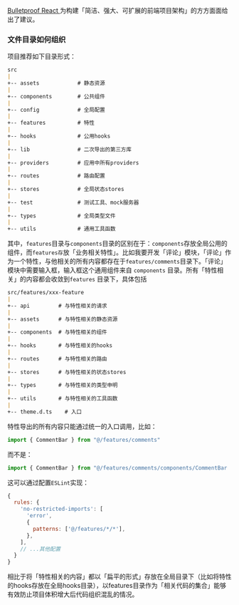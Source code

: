
[Bulletproof React ](https://github.com/alan2207/bulletproof-react) 为构建「简洁、强大、可扩展的前端项目架构」的方方面面给出了建议。

### 文件目录如何组织
项目推荐如下目录形式：
```md
src
|
+-- assets            # 静态资源
|
+-- components        # 公共组件
|
+-- config            # 全局配置
|
+-- features          # 特性
|
+-- hooks             # 公用hooks
|
+-- lib               # 二次导出的第三方库
|
+-- providers         # 应用中所有providers
|
+-- routes            # 路由配置
|
+-- stores            # 全局状态stores
|
+-- test              # 测试工具、mock服务器
|
+-- types             # 全局类型文件
|
+-- utils             # 通用工具函数
```
其中，`features`目录与`components`目录的区别在于：`components`存放全局公用的组件，而`features存`放「业务相关特性」。比如我要开发「评论」模块，「评论」作为一个特性，与他相关的所有内容都存在于`features/comments`目录下。「评论」模块中需要输入框，输入框这个通用组件来自 `components` 目录。所有「特性相关」的内容都会收敛到`features` 目录下，具体包括
```md
src/features/xxx-feature
|
+-- api         # 与特性相关的请求
|
+-- assets      # 与特性相关的静态资源
|
+-- components  # 与特性相关的组件
|
+-- hooks       # 与特性相关的hooks
|
+-- routes      # 与特性相关的路由
|
+-- stores      # 与特性相关的状态stores
|
+-- types       # 与特性相关的类型申明
|
+-- utils       # 与特性相关的工具函数
|
+-- theme.d.ts    # 入口
```
特性导出的所有内容只能通过统一的入口调用，比如：

```ts
import { CommentBar } from "@/features/comments"
```
而不是：
```ts
import { CommentBar } from "@/features/comments/components/CommentBar
```
这可以通过配置`ESLint`实现：
```js
{
  rules: {
    'no-restricted-imports': [
      'error',
      {
        patterns: ['@/features/*/*'],
      },
    ],
    // ...其他配置
  }
}
```
相比于将「特性相关的内容」都以「扁平的形式」存放在全局目录下（比如将特性的hooks存放在全局hooks目录），以features目录作为「相关代码的集合」能够有效防止项目体积增大后代码组织混乱的情况。
